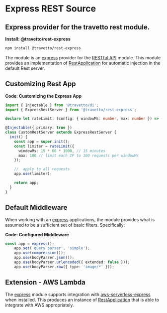 <!-- This file was generated by @travetto/doc and should not be modified directly -->
<!-- Please modify https://github.com/travetto/travetto/tree/main/module/rest-express/doc.ts and execute "npx trv doc" to rebuild -->
# Express REST Source
## Express provider for the travetto rest module.

**Install: @travetto/rest-express**
```bash
npm install @travetto/rest-express
```

The module is an [express](https://expressjs.com) provider for the [RESTful API](https://github.com/travetto/travetto/tree/main/module/rest#readme "Declarative api for RESTful APIs with support for the dependency injection module.") module.  This module provides an implementation of [RestApplication](https://github.com/travetto/travetto/tree/main/module/rest/src/application/rest.ts#L22) for automatic injection in the default Rest server.

## Customizing Rest App

**Code: Customizing the Express App**
```typescript
import { Injectable } from '@travetto/di';
import { ExpressRestServer } from '@travetto/rest-express';

declare let rateLimit: (config: { windowMs: number, max: number }) => ((req: Express.Request, res: Express.Response) => void);

@Injectable({ primary: true })
class CustomRestServer extends ExpressRestServer {
  init() {
    const app = super.init();
    const limiter = rateLimit({
      windowMs: 15 * 60 * 1000, // 15 minutes
      max: 100 // limit each IP to 100 requests per windowMs
    });

    //  apply to all requests
    app.use(limiter);

    return app;
  }
}
```

## Default Middleware
When working with an [express](https://expressjs.com) applications, the module provides what is assumed to be a sufficient set of basic filters. Specifically:

**Code: Configured Middleware**
```typescript
const app = express();
    app.set('query parser', 'simple');
    app.use(compression());
    app.use(bodyParser.json());
    app.use(bodyParser.urlencoded({ extended: false }));
    app.use(bodyParser.raw({ type: 'image/*' }));
```

## Extension - AWS Lambda
The [express](https://expressjs.com) module supports integration with [aws-serverless-express](https://github.com/awslabs/aws-serverless-express/blob/master/README.md) when installed.  This produces an instance of [RestApplication](https://github.com/travetto/travetto/tree/main/module/rest/src/application/rest.ts#L22) that is able to integrate with AWS appropriately.
